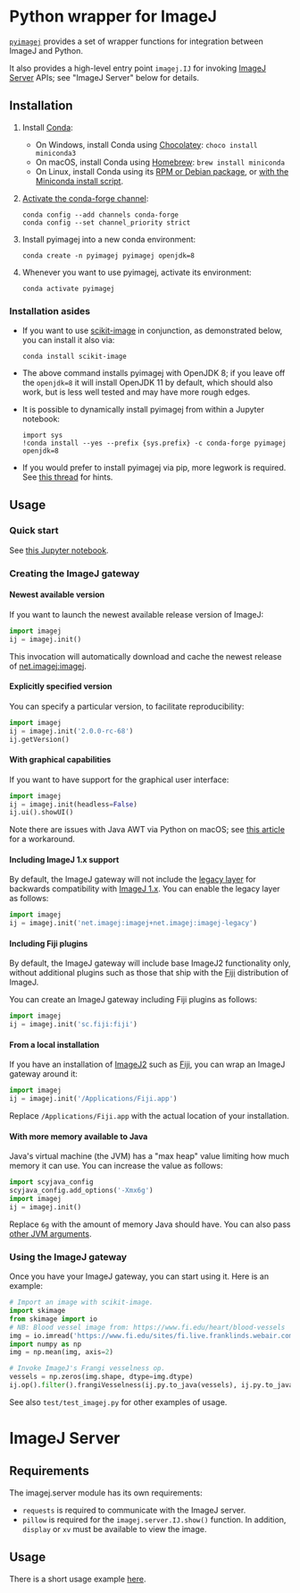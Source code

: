 # Python wrapper for ImageJ

[`pyimagej`](https://github.com/imagej/pyimagej) provides a set of
wrapper functions for integration between ImageJ and Python.

It also provides a high-level entry point `imagej.IJ` for invoking
[ImageJ Server](https://github.com/imagej/imagej-server) APIs;
see "ImageJ Server" below for details.

## Installation

1. Install [Conda](https://conda.io/):
    * On Windows, install Conda using [Chocolatey](https://chocolatey.org): `choco install miniconda3`
    * On macOS, install Conda using [Homebrew](https://brew.sh): `brew install miniconda`
    * On Linux, install Conda using its [RPM or Debian package](https://www.anaconda.com/rpm-and-debian-repositories-for-miniconda/), or [with the Miniconda install script](https://docs.conda.io/projects/conda/en/latest/user-guide/install/linux.html).

2. [Activate the conda-forge channel](https://conda-forge.org/docs/user/introduction.html#how-can-i-install-packages-from-conda-forge):
    ```
    conda config --add channels conda-forge
    conda config --set channel_priority strict
    ```

3. Install pyimagej into a new conda environment:
    ```
    conda create -n pyimagej pyimagej openjdk=8
    ```

4. Whenever you want to use pyimagej, activate its environment:
    ```
    conda activate pyimagej
    ```

### Installation asides

* If you want to use [scikit-image](https://scikit-image.org/) in conjunction, as demonstrated below, you can install it also via:

    ```
    conda install scikit-image
    ```

* The above command installs pyimagej with OpenJDK 8; if you leave off the `openjdk=8` it will install OpenJDK 11 by default, which should also work, but is less well tested and may have more rough edges.

* It is possible to dynamically install pyimagej from within a Jupyter notebook:

    ```
    import sys
    !conda install --yes --prefix {sys.prefix} -c conda-forge pyimagej openjdk=8
    ```

* If you would prefer to install pyimagej via pip, more legwork is required. See [this thread](https://forum.image.sc/t/how-do-i-install-pyimagej/23189/4) for hints.

## Usage

### Quick start

See [this Jupyter notebook](https://nbviewer.jupyter.org/github/imagej/tutorials/blob/master/notebooks/1-Using-ImageJ/6-ImageJ-with-Python-Kernel.ipynb).

### Creating the ImageJ gateway

#### Newest available version

If you want to launch the newest available release version of ImageJ:

```python
import imagej
ij = imagej.init()
```

This invocation will automatically download and cache the newest release of
[net.imagej:imagej](http://maven.imagej.net/#nexus-search;gav~net.imagej~imagej~~~).

#### Explicitly specified version

You can specify a particular version, to facilitate reproducibility:

```python
import imagej
ij = imagej.init('2.0.0-rc-68')
ij.getVersion()
```

#### With graphical capabilities

If you want to have support for the graphical user interface:

```python
import imagej
ij = imagej.init(headless=False)
ij.ui().showUI()
```

Note there are issues with Java AWT via Python on macOS; see
[this article](https://github.com/imglib/imglyb#awt-through-pyjnius-on-osx)
for a workaround.

#### Including ImageJ 1.x support

By default, the ImageJ gateway will not include the
[legacy layer](https://imagej.net/Legacy) for backwards compatibility with
[ImageJ 1.x](https://imagej.net/ImageJ1).
You can enable the legacy layer as follows:

```python
import imagej
ij = imagej.init('net.imagej:imagej+net.imagej:imagej-legacy')
```

#### Including Fiji plugins

By default, the ImageJ gateway will include base ImageJ2 functionality only,
without additional plugins such as those that ship with the
[Fiji](https://fiji.sc/) distribution of ImageJ.

You can create an ImageJ gateway including Fiji plugins as follows:

```python
import imagej
ij = imagej.init('sc.fiji:fiji')
```

#### From a local installation

If you have an installation of [ImageJ2](https://imagej.net/ImageJ2)
such as [Fiji](https://fiji.sc/), you can wrap an ImageJ gateway around it:

```python
import imagej
ij = imagej.init('/Applications/Fiji.app')
```

Replace `/Applications/Fiji.app` with the actual location of your installation.

#### With more memory available to Java

Java's virtual machine (the JVM) has a "max heap" value limiting how much
memory it can use. You can increase the value as follows:

```python
import scyjava_config
scyjava_config.add_options('-Xmx6g')
import imagej
ij = imagej.init()
```

Replace `6g` with the amount of memory Java should have. You can also pass
[other JVM arguments](https://docs.oracle.com/javase/8/docs/technotes/tools/unix/java.html).

### Using the ImageJ gateway

Once you have your ImageJ gateway, you can start using it. Here is an example:

```python
# Import an image with scikit-image.
import skimage
from skimage import io
# NB: Blood vessel image from: https://www.fi.edu/heart/blood-vessels
img = io.imread('https://www.fi.edu/sites/fi.live.franklinds.webair.com/files/styles/featured_large/public/General_EduRes_Heart_BloodVessels_0.jpg')
import numpy as np
img = np.mean(img, axis=2)

# Invoke ImageJ's Frangi vesselness op.
vessels = np.zeros(img.shape, dtype=img.dtype)
ij.op().filter().frangiVesselness(ij.py.to_java(vessels), ij.py.to_java(img), [1, 1], 20)
```

See also `test/test_imagej.py` for other examples of usage.


# ImageJ Server

## Requirements

The imagej.server module has its own requirements:

* `requests` is required to communicate with the ImageJ server.
* `pillow` is required for the `imagej.server.IJ.show()` function.
  In addition, `display` or `xv` must be available to view the image.

## Usage

There is a short usage example
[here](https://github.com/imagej/imagej.py/blob/master/imagej/server/usage.py).
